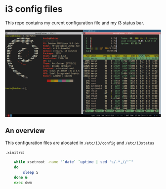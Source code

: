 # i3 config files

This repo contains my curent configuration file and my i3 status bar.

![pic](https://github.com/Kevincastillo98/i3-config-files/blob/master/i3.png)

## An overview

This configuration files are alocated in `/etc/i3/config` and  `/etc/i3status`

`.xinitrc`:
  
  ```sh
      while xsetroot -name "`date` `uptime | sed 's/.*,//'`"
      do
          sleep 5
      done &
      exec dwm
  ```
